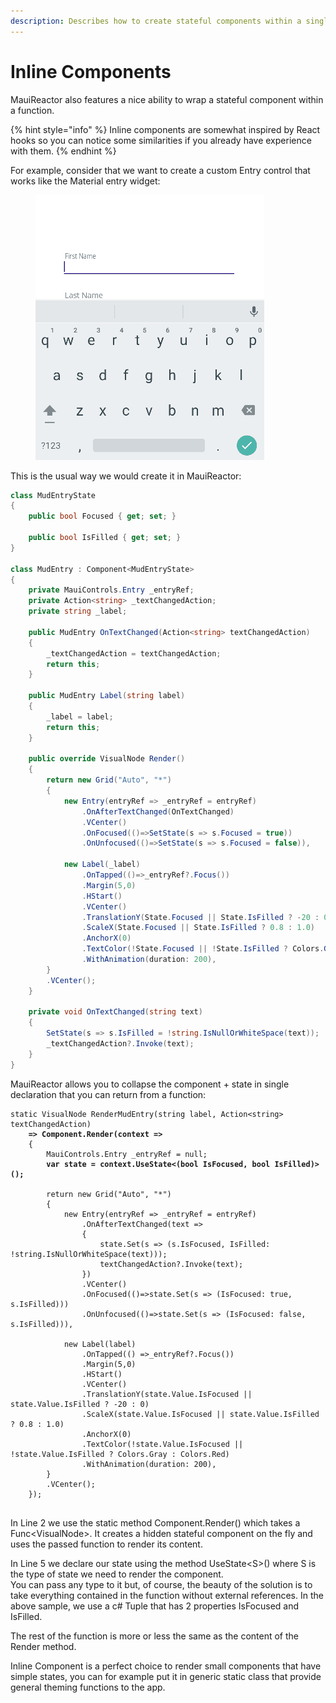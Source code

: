 ```yaml
---
description: Describes how to create stateful components within a single function
---
```


# Inline Components

MauiReactor also features a nice ability to wrap a stateful component within a function.

{% hint style="info" %}
Inline components are somewhat inspired by React hooks so you can notice some similarities if you already have experience with them.
{% endhint %}

For example, consider that we want to create a custom Entry control that works like the Material entry widget:

<figure><img src="../../.gitbook/assets/TestMudEntry.gif" alt=""><figcaption></figcaption></figure>

This is the usual way we would create it in MauiReactor:

```csharp
class MudEntryState
{
    public bool Focused { get; set; }

    public bool IsFilled { get; set; }
}

class MudEntry : Component<MudEntryState>
{
    private MauiControls.Entry _entryRef;
    private Action<string> _textChangedAction;
    private string _label;

    public MudEntry OnTextChanged(Action<string> textChangedAction)
    {
        _textChangedAction = textChangedAction;
        return this;
    }

    public MudEntry Label(string label)
    {
        _label = label;
        return this;
    }

    public override VisualNode Render()
    {
        return new Grid("Auto", "*")
        {
            new Entry(entryRef => _entryRef = entryRef)
                .OnAfterTextChanged(OnTextChanged)
                .VCenter()
                .OnFocused(()=>SetState(s => s.Focused = true))
                .OnUnfocused(()=>SetState(s => s.Focused = false)),

            new Label(_label)                
                .OnTapped(()=>_entryRef?.Focus())
                .Margin(5,0)
                .HStart()
                .VCenter()
                .TranslationY(State.Focused || State.IsFilled ? -20 : 0)
                .ScaleX(State.Focused || State.IsFilled ? 0.8 : 1.0)
                .AnchorX(0)
                .TextColor(!State.Focused || !State.IsFilled ? Colors.Gray : Colors.Red)
                .WithAnimation(duration: 200),
        }
        .VCenter();
    }

    private void OnTextChanged(string text)
    {
        SetState(s => s.IsFilled = !string.IsNullOrWhiteSpace(text));
        _textChangedAction?.Invoke(text);
    }
}
```

MauiReactor allows you to collapse the component + state in single declaration that you can return from a function:

<pre class="language-csharp" data-line-numbers><code class="lang-csharp">static VisualNode RenderMudEntry(string label, Action&#x3C;string> textChangedAction)
<strong>    => Component.Render(context =>
</strong>    {
        MauiControls.Entry _entryRef = null;
<strong>        var state = context.UseState&#x3C;(bool IsFocused, bool IsFilled)>();
</strong>
        return new Grid("Auto", "*")
        {
            new Entry(entryRef => _entryRef = entryRef)
                .OnAfterTextChanged(text =>
                {
                    state.Set(s => (s.IsFocused, IsFilled: !string.IsNullOrWhiteSpace(text)));
                    textChangedAction?.Invoke(text);
                })
                .VCenter()
                .OnFocused(()=>state.Set(s => (IsFocused: true, s.IsFilled)))
                .OnUnfocused(()=>state.Set(s => (IsFocused: false, s.IsFilled))),

            new Label(label)
                .OnTapped(() =>_entryRef?.Focus())
                .Margin(5,0)
                .HStart()
                .VCenter()
                .TranslationY(state.Value.IsFocused || state.Value.IsFilled ? -20 : 0)
                .ScaleX(state.Value.IsFocused || state.Value.IsFilled ? 0.8 : 1.0)
                .AnchorX(0)
                .TextColor(!state.Value.IsFocused || !state.Value.IsFilled ? Colors.Gray : Colors.Red)
                .WithAnimation(duration: 200),
        }
        .VCenter();
    });

</code></pre>

In Line 2 we use the static method Component.Render() which takes a Func\<VisualNode>. It creates a hidden stateful component on the fly and uses the passed function to render its content.

In Line 5 we declare our state using the method UseState\<S>() where S is the type of state we need to render the component. \
You can pass any type to it but, of course, the beauty of the solution is to take everything contained in the function without external references. In the above sample, we use a c# Tuple that has 2 properties IsFocused and IsFilled.

The rest of the function is more or less the same as the content of the Render method.

Inline Component is a perfect choice to render small components that have simple states, you can for example put it in generic static class that provide general theming functions to the app.
